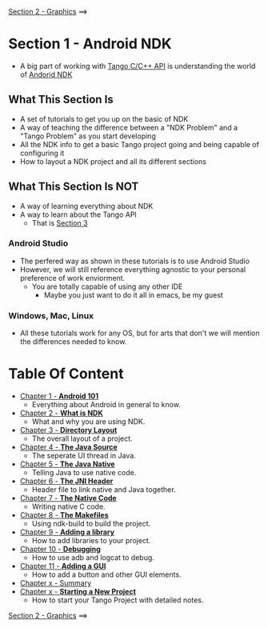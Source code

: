 [Section 2 - Graphics](../Section_02_Graphics) ==>

# Section 1 - Android NDK
* A big part of working with [Tango C/C++ API](https://developers.google.com/tango/apis/c/) is understanding the world of [Andorid NDK](https://developer.android.com/ndk/index.html)

## What This Section Is
* A set of tutorials to get you up on the basic of NDK
* A way of teaching the difference between a "NDK Problem" and a "Tango Problem" as you start developing
* All the NDK info to get a basic Tango project going and being capable of configuring it
* How to layout a NDK project and all its different sections

## What This Section Is NOT
* A way of learning everything about NDK
* A way to learn about the Tango API
    * That is [Section 3](../Section_03_Tango)
    
### Android Studio
* The perfered way as shown in these tutorials is to use Android Studio
* However, we will still reference everything agnostic to your personal preference of work enviorment.
    * You are totally capable of using any other IDE
        * Maybe you just want to do it all in emacs, be my guest
    
### Windows, Mac, Linux
* All these tutorials work for any OS, but for arts that don't we will mention the differences needed to know.

# Table Of Content
* [Chapter 1 - **Android 101**](./Tutorials/Chapter_01.md)
    * Everything about Android in general to know.
* [Chapter 2 - **What is NDK**](./Tutorials/Chapter_02.md)
    * What and why you are using NDK.
* [Chapter 3 - **Directory Layout**](./Tutorials/Chapter_03.md)
    * The overall layout of a project.
* [Chapter 4 - **The Java Source**](./Tutorials/Chapter_04.md)
    * The seperate UI thread in Java.
* [Chapter 5 - **The Java Native**](./Tutorials/Chapter_05.md)
    * Telling Java to use native code.
* [Chapter 6 - **The JNI Header**](./Tutorials/Chapter_06.md)
    * Header file to link native and Java together.
* [Chapter 7 - **The Native Code**](./Tutorials/Chapter_07.md)
    * Writing native C code.
* [Chapter 8 - **The Makefiles**](./Tutorials/Chapter_08.md)
    * Using ndk-build to build the project.
* [Chapter 9 - **Adding a library**](./Tutorials/Chapter_09.md)
    * How to add libraries to your project.
* [Chapter 10 - **Debugging**](./Tutorials/Chapter_10.md)
    * How to use adb and logcat to debug.	
* [Chapter 11 - **Adding a GUI**](./Tutorials/Chapter_11.md)
    * How to add a button and other GUI elements.
* [Chapter x - Summary](./Tutorials/Chapter_0.md)
* [Chapter x - **Starting a New Project**](./Tutorials/Chapter_0.md)
    * How to start your Tango Project with detailed notes.
        
        
[Section 2 - Graphics](../Section_02_Graphics) ==>